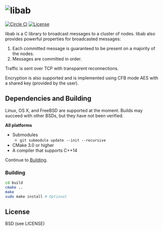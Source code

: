 # ![libab](https://cloud.githubusercontent.com/assets/379404/14627354/8b207cb0-05c1-11e6-869b-4d8d33e369ee.png)

[![Circle CI](https://circleci.com/gh/Preetam/libab.svg?style=svg&circle-token=2aa19d53d438447eae03021c0e99571e8ceb5207)](https://circleci.com/gh/Preetam/libab) [![License](https://img.shields.io/badge/License-BSD%203--Clause-blue.svg)](https://github.com/Preetam/libab/blob/master/LICENSE)

libab is a C library to broadcast messages to a cluster of nodes. libab also
provides powerful properties for broadcasted messages:

1. Each committed message is guaranteed to be present on a majority of the nodes.
2. Messages are committed in order.

Traffic is sent over TCP with transparent reconnections.

Encryption is also supported and is implemented using CFB mode AES with a shared key (provided
by the user).

## Dependencies and Building

Linux, OS X, and FreeBSD are supported at the moment.
Builds may succeed with other BSDs, but they have not been verified.

**All platforms**

- Submodules
  - `git submodule update --init --recursive`
- CMake 3.0 or higher
- A compiler that supports C++14

Continue to [Building](#building).

### Building

```sh
cd build
cmake ..
make
sudo make install # Optional
```

## License

BSD (see LICENSE)
